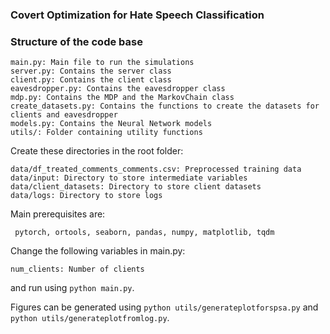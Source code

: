### Covert Optimization for Hate Speech Classification


### Structure of the code base
```
main.py: Main file to run the simulations
server.py: Contains the server class
client.py: Contains the client class
eavesdropper.py: Contains the eavesdropper class
mdp.py: Contains the MDP and the MarkovChain class 
create_datasets.py: Contains the functions to create the datasets for clients and eavesdropper
models.py: Contains the Neural Network models
utils/: Folder containing utility functions

```

Create these directories in the root folder:
```
data/df_treated_comments_comments.csv: Preprocessed training data
data/input: Directory to store intermediate variables
data/client_datasets: Directory to store client datasets
data/logs: Directory to store logs
```

Main prerequisites are:
```
 pytorch, ortools, seaborn, pandas, numpy, matplotlib, tqdm
```

Change the following variables in main.py:
```
num_clients: Number of clients
```
and run using ```python main.py```. 

Figures can be generated using ```python utils/generateplotforspsa.py``` and ```python utils/generateplotfromlog.py```.

####
